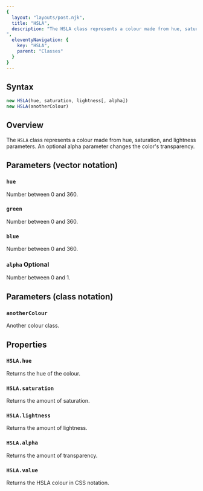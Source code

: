 ```yaml
---
{
  layout: "layouts/post.njk",
  title: "HSLA",
  description: "The HSLA class represents a colour made from hue, saturation, and lightness parameters. An optional alpha parameter changes the color's transparency.
",
  eleventyNavigation: {
    key: "HSLA",
    parent: "Classes"
  }
}
---
```


## Syntax
```js
new HSLA(hue, saturation, lightness[, alpha])
new HSLA(anotherColour)
```

## Overview
The `HSLA` class represents a colour made from hue, saturation, and lightness parameters. An optional alpha parameter changes the color's transparency.


## Parameters (vector notation)
### `hue`
Number between 0 and 360.

### `green`
Number between 0 and 360.

### `blue`
Number between 0 and 360.

### `alpha` <span class="tag">Optional</span>
Number between 0 and 1.

## Parameters (class notation)
### `anotherColour`
Another colour class.

## Properties
### `HSLA.hue`
Returns the hue of the colour.

### `HSLA.saturation`
Returns the amount of saturation.

### `HSLA.lightness`
Returns the amount of lightness.

### `HSLA.alpha`
Returns the amount of transparency.

### `HSLA.value`
Returns the HSLA colour in CSS notation.